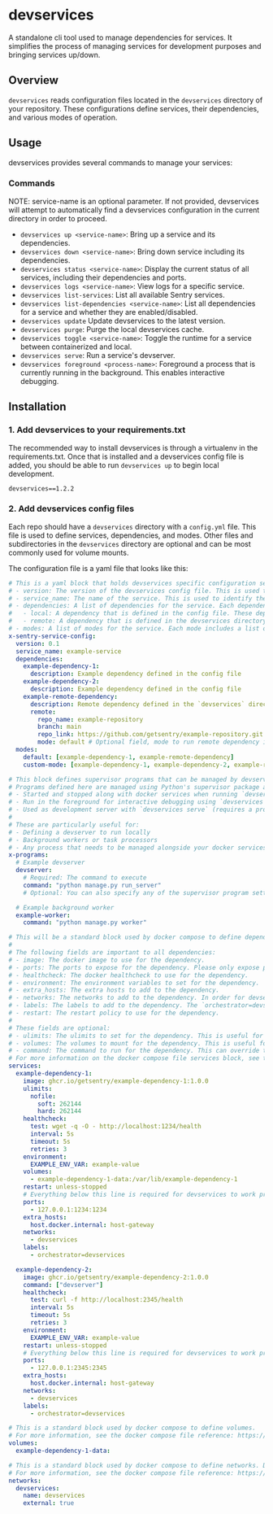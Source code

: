 # devservices

A standalone cli tool used to manage dependencies for services. It simplifies the process of managing services for development purposes and bringing services up/down.

## Overview

`devservices` reads configuration files located in the `devservices` directory of your repository. These configurations define services, their dependencies, and various modes of operation.

## Usage

devservices provides several commands to manage your services:

### Commands

NOTE: service-name is an optional parameter. If not provided, devservices will attempt to automatically find a devservices configuration in the current directory in order to proceed.

- `devservices up <service-name>`: Bring up a service and its dependencies.
- `devservices down <service-name>`: Bring down service including its dependencies.
- `devservices status <service-name>`: Display the current status of all services, including their dependencies and ports.
- `devservices logs <service-name>`: View logs for a specific service.
- `devservices list-services`: List all available Sentry services.
- `devservices list-dependencies <service-name>`: List all dependencies for a service and whether they are enabled/disabled.
- `devservices update` Update devservices to the latest version.
- `devservices purge`: Purge the local devservices cache.
- `devservices toggle <service-name>`: Toggle the runtime for a service between containerized and local.
- `devservices serve`: Run a service's devserver.
- `devservices foreground <process-name>`: Foreground a process that is currently running in the background. This enables interactive debugging.

## Installation

### 1. Add devservices to your requirements.txt

The recommended way to install devservices is through a virtualenv in the requirements.txt. Once that is installed and a devservices config file is added, you should be able to run `devservices up` to begin local development.

```
devservices==1.2.2
```

### 2. Add devservices config files

Each repo should have a `devservices` directory with a `config.yml` file. This file is used to define services, dependencies, and modes. Other files and subdirectories in the `devservices` directory are optional and can be most commonly used for volume mounts.

The configuration file is a yaml file that looks like this:

```yaml
# This is a yaml block that holds devservices specific configuration settings. This is comprised of a few main sections:
# - version: The version of the devservices config file. This is used to ensure compatibility between devservices and the config file.
# - service_name: The name of the service. This is used to identify the service in the config file.
# - dependencies: A list of dependencies for the service. Each dependency is a yaml block that holds the dependency configuration. There are two types of dependencies:
#   - local: A dependency that is defined in the config file. These dependencies do not have a remote field and must correspond to either a service defined in the 'services' section or a program defined in the 'x-programs' section.
#   - remote: A dependency that is defined in the devservices directory in a remote repository. These configs are automatically fetched from the remote repository and installed. Any dependency with a remote field will be treated as a remote dependency. Example: https://github.com/getsentry/snuba/blob/59a5258ccbb502827ebc1d3b1bf80c607a3301bf/devservices/config.yml#L8
# - modes: A list of modes for the service. Each mode includes a list of dependencies that are used in that mode.
x-sentry-service-config:
  version: 0.1
  service_name: example-service
  dependencies:
    example-dependency-1:
      description: Example dependency defined in the config file
    example-dependency-2:
      description: Example dependency defined in the config file
    example-remote-dependency:
      description: Remote dependency defined in the `devservices` directory in the example-repository repo
      remote:
        repo_name: example-repository
        branch: main
        repo_link: https://github.com/getsentry/example-repository.git
        mode: default # Optional field, mode to run remote dependency in that defaults to `default`
  modes:
    default: [example-dependency-1, example-remote-dependency]
    custom-mode: [example-dependency-1, example-dependency-2, example-remote-dependency]

# This block defines supervisor programs that can be managed by devservices.
# Programs defined here are managed using Python's supervisor package and can be:
# - Started and stopped along with docker services when running `devservices up/down`
# - Run in the foreground for interactive debugging using `devservices foreground <program-name>`
# - Used as development server with `devservices serve` (requires a program named "devserver")
#
# These are particularly useful for:
# - Defining a devserver to run locally
# - Background workers or task processors
# - Any process that needs to be managed alongside your docker services
x-programs:
  # Example devserver
  devserver:
    # Required: The command to execute
    command: "python manage.py run_server"
    # Optional: You can also specify any of the supervisor program settings defined here: https://supervisord.org/configuration.html#program-x-section-settings

  # Example background worker
  example-worker:
    command: "python manage.py worker"

# This will be a standard block used by docker compose to define dependencies.
#
# The following fields are important to all dependencies:
# - image: The docker image to use for the dependency.
# - ports: The ports to expose for the dependency. Please only expose ports to localhost(127.0.0.1)
# - healthcheck: The docker healthcheck to use for the dependency.
# - environment: The environment variables to set for the dependency.
# - extra_hosts: The extra hosts to add to the dependency.
# - networks: The networks to add to the dependency. In order for devservices to work properly, the dependency must be on the `devservices` network.
# - labels: The labels to add to the dependency. The `orchestrator=devservices` label is required for devservices to determine a container is managed by devservices.
# - restart: The restart policy to use for the dependency.
#
# These fields are optional:
# - ulimits: The ulimits to set for the dependency. This is useful for setting resource constraints for the dependency.
# - volumes: The volumes to mount for the dependency. This is useful for mounting data volumes for the dependency if data should be persisted between runs. It can also be useful to use a bind mount to mount a local directory into a container. Example of bind mounting clickhouse configs from a local directory https://github.com/getsentry/snuba/blob/59a5258ccbb502827ebc1d3b1bf80c607a3301bf/devservices/config.yml#L44
# - command: The command to run for the dependency. This can override the default command for the docker image.
# For more information on the docker compose file services block, see the docker compose file reference: https://docs.docker.com/reference/compose-file/services/
services:
  example-dependency-1:
    image: ghcr.io/getsentry/example-dependency-1:1.0.0
    ulimits:
      nofile:
        soft: 262144
        hard: 262144
    healthcheck:
      test: wget -q -O - http://localhost:1234/health
      interval: 5s
      timeout: 5s
      retries: 3
    environment:
      EXAMPLE_ENV_VAR: example-value
    volumes:
      - example-dependency-1-data:/var/lib/example-dependency-1
    restart: unless-stopped
    # Everything below this line is required for devservices to work properly.
    ports:
      - 127.0.0.1:1234:1234
    extra_hosts:
      host.docker.internal: host-gateway
    networks:
      - devservices
    labels:
      - orchestrator=devservices

  example-dependency-2:
    image: ghcr.io/getsentry/example-dependency-2:1.0.0
    command: ["devserver"]
    healthcheck:
      test: curl -f http://localhost:2345/health
      interval: 5s
      timeout: 5s
      retries: 3
    environment:
      EXAMPLE_ENV_VAR: example-value
    restart: unless-stopped
    # Everything below this line is required for devservices to work properly.
    ports:
      - 127.0.0.1:2345:2345
    extra_hosts:
      host.docker.internal: host-gateway
    networks:
      - devservices
    labels:
      - orchestrator=devservices

# This is a standard block used by docker compose to define volumes.
# For more information, see the docker compose file reference: https://docs.docker.com/reference/compose-file/volumes/
volumes:
  example-dependency-1-data:

# This is a standard block used by docker compose to define networks. Defining the devservices network is required for devservices to work properly. By default, devservices will create an external network called `devservices` that is used to connect all dependencies.
# For more information, see the docker compose file reference: https://docs.docker.com/reference/compose-file/networks/
networks:
  devservices:
    name: devservices
    external: true
```
